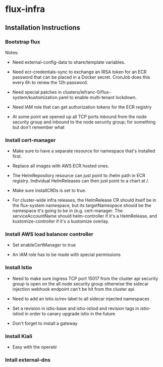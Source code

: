 # flux-infra

## Installation Instructions

### Bootstrap flux

Notes:

- Need external-config-data to share/template variables.

- Need ecr-credentials-sync to exchange an IRSA token for an ECR
  password that can be placed in a Docker secret. CronJob does this
  every 6h to renew the 12h password.

- Need special patches in
  clusters/lefranc-0/flux-system/kustomization.yaml to enable
  multi-tenant lockdown.
  
- Need IAM role that can get authorization tokens for the ECR registry

- At some point we opened up all TCP ports inbound from the node
  security group and inbound to the node security group; for something
  but don't remember what

### Install cert-manager

- Make sure to have a separate resource for namespace that's installed
  first.
  
- Replace all images with AWS ECR hosted ones.

- The HelmRepository resource can just point to /helm path in ECR
  registry. Individual HelmReleases can then just point to a chart at
  <org>/<chart name>.
  
- Make sure installCRDs is set to true.

- For cluster-wide infra releases, the HelmRelease CR should itself be
  in the flux-system namespace, but its targetNamespace should be the
  namespace it's going to be in (e.g. cert-manager. The
  serviceAccountName should helm-controller if it's a HelmRelease, and
  kustomize-controller if it's a kustomize overlay.

### Install AWS load balancer controller

- Set enableCertManager to true

- An IAM role has to be made with special permissions

### Install Istio

- Need to make sure ingress TCP port 15017 from the cluster api
  security group is open on the all node security group otherwise the
  sidecar injection webhook endpoint can't be hit from the cluster api

- Need to add an istio.io/rev label to all sidecar injected namespaces

- Set a revision in istio-base and istio-istiod and revision tags in
  istio-istiod in order to canary upgrade istio in the future
  
- Don't forget to install a gateway

### Install Kiali

- Easy with the operatir

### Intall external-dns
